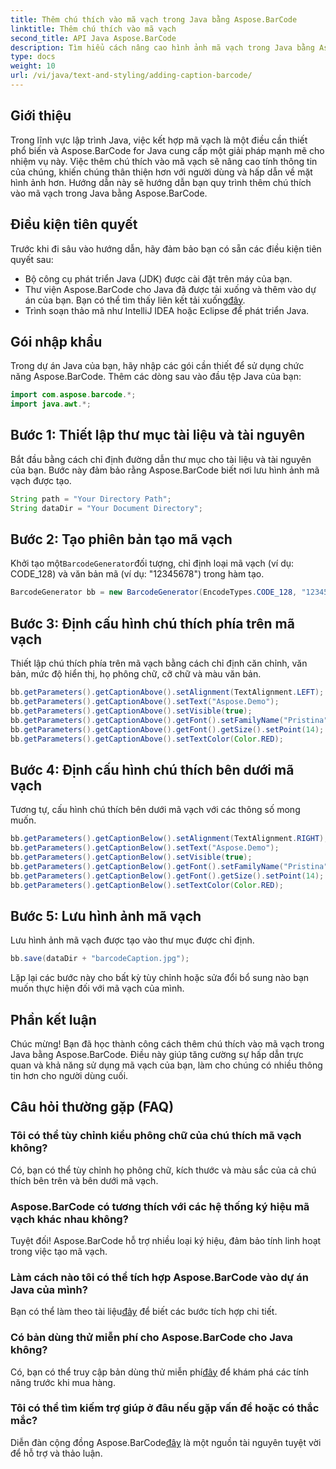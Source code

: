 ```yaml
---
title: Thêm chú thích vào mã vạch trong Java bằng Aspose.BarCode
linktitle: Thêm chú thích vào mã vạch
second_title: API Java Aspose.BarCode
description: Tìm hiểu cách nâng cao hình ảnh mã vạch trong Java bằng Aspose.BarCode. Thêm chú thích dễ dàng để cải thiện trải nghiệm người dùng.
type: docs
weight: 10
url: /vi/java/text-and-styling/adding-caption-barcode/
---
```


## Giới thiệu

Trong lĩnh vực lập trình Java, việc kết hợp mã vạch là một điều cần thiết phổ biến và Aspose.BarCode for Java cung cấp một giải pháp mạnh mẽ cho nhiệm vụ này. Việc thêm chú thích vào mã vạch sẽ nâng cao tính thông tin của chúng, khiến chúng thân thiện hơn với người dùng và hấp dẫn về mặt hình ảnh hơn. Hướng dẫn này sẽ hướng dẫn bạn quy trình thêm chú thích vào mã vạch trong Java bằng Aspose.BarCode.

## Điều kiện tiên quyết

Trước khi đi sâu vào hướng dẫn, hãy đảm bảo bạn có sẵn các điều kiện tiên quyết sau:

- Bộ công cụ phát triển Java (JDK) được cài đặt trên máy của bạn.
-  Thư viện Aspose.BarCode cho Java đã được tải xuống và thêm vào dự án của bạn. Bạn có thể tìm thấy liên kết tải xuống[đây](https://releases.aspose.com/barcode/java/).
- Trình soạn thảo mã như IntelliJ IDEA hoặc Eclipse để phát triển Java.

## Gói nhập khẩu

Trong dự án Java của bạn, hãy nhập các gói cần thiết để sử dụng chức năng Aspose.BarCode. Thêm các dòng sau vào đầu tệp Java của bạn:

```java
import com.aspose.barcode.*;
import java.awt.*;
```

## Bước 1: Thiết lập thư mục tài liệu và tài nguyên

Bắt đầu bằng cách chỉ định đường dẫn thư mục cho tài liệu và tài nguyên của bạn. Bước này đảm bảo rằng Aspose.BarCode biết nơi lưu hình ảnh mã vạch được tạo. 

```java
String path = "Your Directory Path";
String dataDir = "Your Document Directory";
```

## Bước 2: Tạo phiên bản tạo mã vạch

 Khởi tạo một`BarcodeGenerator`đối tượng, chỉ định loại mã vạch (ví dụ: CODE_128) và văn bản mã (ví dụ: "12345678") trong hàm tạo.

```java
BarcodeGenerator bb = new BarcodeGenerator(EncodeTypes.CODE_128, "12345678");
```

## Bước 3: Định cấu hình chú thích phía trên mã vạch

Thiết lập chú thích phía trên mã vạch bằng cách chỉ định căn chỉnh, văn bản, mức độ hiển thị, họ phông chữ, cỡ chữ và màu văn bản.

```java
bb.getParameters().getCaptionAbove().setAlignment(TextAlignment.LEFT);
bb.getParameters().getCaptionAbove().setText("Aspose.Demo");
bb.getParameters().getCaptionAbove().setVisible(true);
bb.getParameters().getCaptionAbove().getFont().setFamilyName("Pristina");
bb.getParameters().getCaptionAbove().getFont().getSize().setPoint(14);
bb.getParameters().getCaptionAbove().setTextColor(Color.RED);
```

## Bước 4: Định cấu hình chú thích bên dưới mã vạch

Tương tự, cấu hình chú thích bên dưới mã vạch với các thông số mong muốn.

```java
bb.getParameters().getCaptionBelow().setAlignment(TextAlignment.RIGHT);
bb.getParameters().getCaptionBelow().setText("Aspose.Demo");
bb.getParameters().getCaptionBelow().setVisible(true);
bb.getParameters().getCaptionBelow().getFont().setFamilyName("Pristina");
bb.getParameters().getCaptionBelow().getFont().getSize().setPoint(14);
bb.getParameters().getCaptionBelow().setTextColor(Color.RED);
```

## Bước 5: Lưu hình ảnh mã vạch

Lưu hình ảnh mã vạch được tạo vào thư mục được chỉ định.

```java
bb.save(dataDir + "barcodeCaption.jpg");
```

Lặp lại các bước này cho bất kỳ tùy chỉnh hoặc sửa đổi bổ sung nào bạn muốn thực hiện đối với mã vạch của mình.

## Phần kết luận

Chúc mừng! Bạn đã học thành công cách thêm chú thích vào mã vạch trong Java bằng Aspose.BarCode. Điều này giúp tăng cường sự hấp dẫn trực quan và khả năng sử dụng mã vạch của bạn, làm cho chúng có nhiều thông tin hơn cho người dùng cuối.

## Câu hỏi thường gặp (FAQ)

### Tôi có thể tùy chỉnh kiểu phông chữ của chú thích mã vạch không?
Có, bạn có thể tùy chỉnh họ phông chữ, kích thước và màu sắc của cả chú thích bên trên và bên dưới mã vạch.

### Aspose.BarCode có tương thích với các hệ thống ký hiệu mã vạch khác nhau không?
Tuyệt đối! Aspose.BarCode hỗ trợ nhiều loại ký hiệu, đảm bảo tính linh hoạt trong việc tạo mã vạch.

### Làm cách nào tôi có thể tích hợp Aspose.BarCode vào dự án Java của mình?
 Bạn có thể làm theo tài liệu[đây](https://reference.aspose.com/barcode/java/) để biết các bước tích hợp chi tiết.

### Có bản dùng thử miễn phí cho Aspose.BarCode cho Java không?
 Có, bạn có thể truy cập bản dùng thử miễn phí[đây](https://releases.aspose.com/) để khám phá các tính năng trước khi mua hàng.

### Tôi có thể tìm kiếm trợ giúp ở đâu nếu gặp vấn đề hoặc có thắc mắc?
 Diễn đàn cộng đồng Aspose.BarCode[đây](https://forum.aspose.com/c/barcode/13) là một nguồn tài nguyên tuyệt vời để hỗ trợ và thảo luận.